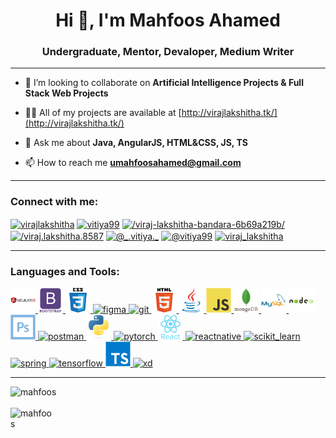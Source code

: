 <h1 align="center">Hi 👋, I'm Mahfoos Ahamed</h1>
<h3 align="center">Undergraduate, Mentor, Devaloper, Medium Writer</h3>
<hr>

- 👯 I’m looking to collaborate on **Artificial Intelligence Projects & Full Stack Web Projects**

- 👨‍💻 All of my projects are available at [http://virajlakshitha.tk/](http://virajlakshitha.tk/)

- 💬 Ask me about **Java, AngularJS, HTML&CSS, JS, TS**

- 📫 How to reach me **umahfoosahamed@gmail.com**
<hr>
<h3 align="left">Connect with me:</h3>
<p align="left">
<a href="https://dev.to/virajlakshitha" target="blank"><img align="center" src="https://cdn.jsdelivr.net/npm/simple-icons@3.0.1/icons/dev-dot-to.svg" alt="virajlakshitha" height="30" width="40" /></a>
<a href="https://twitter.com/vitiya99" target="blank"><img align="center" src="https://cdn.jsdelivr.net/npm/simple-icons@3.0.1/icons/twitter.svg" alt="vitiya99" height="30" width="40" /></a>
<a href="https://linkedin.com/in//viraj-lakshitha-bandara-6b69a219b/" target="blank"><img align="center" src="https://cdn.jsdelivr.net/npm/simple-icons@3.0.1/icons/linkedin.svg" alt="/viraj-lakshitha-bandara-6b69a219b/" height="30" width="40" /></a>
<a href="https://fb.com//viraj.lakshitha.8587" target="blank"><img align="center" src="https://cdn.jsdelivr.net/npm/simple-icons@3.0.1/icons/facebook.svg" alt="/viraj.lakshitha.8587" height="30" width="40" /></a>
<a href="https://instagram.com/@_.vitiya._" target="blank"><img align="center" src="https://cdn.jsdelivr.net/npm/simple-icons@3.0.1/icons/instagram.svg" alt="@_.vitiya._" height="30" width="40" /></a>
<a href="https://medium.com/@vitiya99" target="blank"><img align="center" src="https://cdn.jsdelivr.net/npm/simple-icons@3.0.1/icons/medium.svg" alt="@vitiya99" height="30" width="40" /></a>
<a href="https://www.hackerrank.com/viraj_lakshitha" target="blank"><img align="center" src="https://cdn.jsdelivr.net/npm/simple-icons@3.0.1/icons/hackerrank.svg" alt="viraj_lakshitha" height="30" width="40" /></a>
</p>
<hr>
<h3 align="left">Languages and Tools:</h3>
<p align="left"> <a href="https://angular.io" target="_blank"> <img src="https://raw.githubusercontent.com/devicons/devicon/master/icons/angularjs/angularjs-original-wordmark.svg" alt="angularjs" width="40" height="40"/> </a> <a href="https://getbootstrap.com" target="_blank"> <img src="https://raw.githubusercontent.com/devicons/devicon/master/icons/bootstrap/bootstrap-plain-wordmark.svg" alt="bootstrap" width="40" height="40"/> </a> <a href="https://www.w3schools.com/css/" target="_blank"> <img src="https://raw.githubusercontent.com/devicons/devicon/master/icons/css3/css3-original-wordmark.svg" alt="css3" width="40" height="40"/> </a> <a href="https://www.figma.com/" target="_blank"> <img src="https://www.vectorlogo.zone/logos/figma/figma-icon.svg" alt="figma" width="40" height="40"/> </a> <a href="https://git-scm.com/" target="_blank"> <img src="https://www.vectorlogo.zone/logos/git-scm/git-scm-icon.svg" alt="git" width="40" height="40"/> </a> <a href="https://www.w3.org/html/" target="_blank"> <img src="https://raw.githubusercontent.com/devicons/devicon/master/icons/html5/html5-original-wordmark.svg" alt="html5" width="40" height="40"/> </a> <a href="https://www.java.com" target="_blank"> <img src="https://raw.githubusercontent.com/devicons/devicon/master/icons/java/java-original.svg" alt="java" width="40" height="40"/> </a> <a href="https://developer.mozilla.org/en-US/docs/Web/JavaScript" target="_blank"> <img src="https://raw.githubusercontent.com/devicons/devicon/master/icons/javascript/javascript-original.svg" alt="javascript" width="40" height="40"/> </a> <a href="https://www.mongodb.com/" target="_blank"> <img src="https://raw.githubusercontent.com/devicons/devicon/master/icons/mongodb/mongodb-original-wordmark.svg" alt="mongodb" width="40" height="40"/> </a> <a href="https://www.mysql.com/" target="_blank"> <img src="https://raw.githubusercontent.com/devicons/devicon/master/icons/mysql/mysql-original-wordmark.svg" alt="mysql" width="40" height="40"/> </a> <a href="https://nodejs.org" target="_blank"> <img src="https://raw.githubusercontent.com/devicons/devicon/master/icons/nodejs/nodejs-original-wordmark.svg" alt="nodejs" width="40" height="40"/> </a> <a href="https://www.photoshop.com/en" target="_blank"> <img src="https://raw.githubusercontent.com/devicons/devicon/master/icons/photoshop/photoshop-line.svg" alt="photoshop" width="40" height="40"/> </a> <a href="https://postman.com" target="_blank"> <img src="https://www.vectorlogo.zone/logos/getpostman/getpostman-icon.svg" alt="postman" width="40" height="40"/> </a> <a href="https://www.python.org" target="_blank"> <img src="https://raw.githubusercontent.com/devicons/devicon/master/icons/python/python-original.svg" alt="python" width="40" height="40"/> </a> <a href="https://pytorch.org/" target="_blank"> <img src="https://www.vectorlogo.zone/logos/pytorch/pytorch-icon.svg" alt="pytorch" width="40" height="40"/> </a> <a href="https://reactjs.org/" target="_blank"> <img src="https://raw.githubusercontent.com/devicons/devicon/master/icons/react/react-original-wordmark.svg" alt="react" width="40" height="40"/> </a> <a href="https://reactnative.dev/" target="_blank"> <img src="https://reactnative.dev/img/header_logo.svg" alt="reactnative" width="40" height="40"/> </a> <a href="https://scikit-learn.org/" target="_blank"> <img src="https://upload.wikimedia.org/wikipedia/commons/0/05/Scikit_learn_logo_small.svg" alt="scikit_learn" width="40" height="40"/> </a> <a href="https://spring.io/" target="_blank"> <img src="https://www.vectorlogo.zone/logos/springio/springio-icon.svg" alt="spring" width="40" height="40"/> </a> <a href="https://www.tensorflow.org" target="_blank"> <img src="https://www.vectorlogo.zone/logos/tensorflow/tensorflow-icon.svg" alt="tensorflow" width="40" height="40"/> </a> <a href="https://www.typescriptlang.org/" target="_blank"> <img src="https://raw.githubusercontent.com/devicons/devicon/master/icons/typescript/typescript-original.svg" alt="typescript" width="40" height="40"/> </a> <a href="https://www.adobe.com/products/xd.html" target="_blank"> <img src="https://cdn.worldvectorlogo.com/logos/adobe-xd.svg" alt="xd" width="40" height="40"/> </a> </p>
<hr>

<p><img align="left" src="https://github-readme-stats.vercel.app/api/top-langs?username=mahfoos&show_icons=true&locale=en&layout=compact" alt="mahfoos" /></p>
<p style="width : 70px">&nbsp;<img align="center" src="https://github-readme-stats.vercel.app/api?username=mahfoos&show_icons=true&locale=en" alt="mahfoos" /></p>
